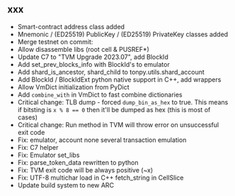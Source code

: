 ## xxx

- Smart-contract address class added
- Mnemonic / (ED25519) PublicKey / (ED25519) PrivateKey classes added
- Merge testnet on commit:
- Allow disassemble libs (root cell & PUSREF*)
- Update C7 to "TVM Upgrade 2023.07", add BlockId
- Add set_prev_blocks_info with BlockId's to emulator
- Add shard_is_ancestor, shard_child to tonpy.utils.shard_account
- Add BlockId / BlockIdExt python native support in C++, add wrappers
- Allow VmDict initialization from PyDict
- Add `combine_with` in VmDict to fast combine dictionaries
- Critical change: TLB dump - forced `dump_bin_as_hex` to true. This means if bitsting is `x % 8 == 0` then it'll be dumped as hex (this is most of cases)
- Critical change: Run method in TVM will throw error on unsuccessful exit code
- Fix: emulator, account none several transaction emulation
- Fix: C7 helper
- Fix: Emulator set_libs
- Fix: parse_token_data rewritten to python
- Fix: TVM exit code will be always positive (~x)
- Fix: UTF-8 multichar load in C++ fetch_string in CellSlice
- Update build system to new ARC
